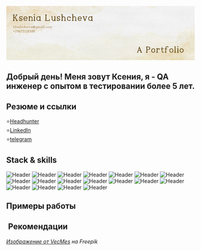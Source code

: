 ![Header](https://github.com/klushcheva/klushcheva/blob/main/assets/10.jpg)
## Добрый день! Меня зовут Ксения, я - QA инженер с опытом в тестировании более 5 лет.

## Резюме и ссылки
:star:[Headhunter](https://spb.hh.ru/applicant/resumes/view?resume=85dc3b18ff05743f000039ed1f336a74524f4f) \
:star:[LinkedIn](https://www.linkedin.com/in/ksenia-luscheva/) \
:star:[telegram](http://t.me/supostatka)

## Stack & skills
![Header](https://img.shields.io/badge/Jira-090909?style=for-the-badge&logo=jira&logoColor=136be1)
![Header](https://img.shields.io/badge/Confluence-090909?style=for-the-badge&logo=confluence&logoColor=136be1)
![Header](https://img.shields.io/badge/Figma-090909?style=for-the-badge&logo=figma&logoColor=7d5fa6)
![Header](https://img.shields.io/badge/TestRail-090909?style=for-the-badge&logo=&logoColor=71b556)
![Header](https://img.shields.io/badge/Postman-090909?style=for-the-badge&logo=postman&logoColor=f76935)
![Header](https://img.shields.io/badge/Swagger-090909?style=for-the-badge&logo=swagger&logoColor=7ede2b)
![Header](https://img.shields.io/badge/Github-090909?style=for-the-badge&logo=github&logoColor=8cc4d7)
![Header](https://img.shields.io/badge/Bitbucket-090909?style=for-the-badge&logo=bitbucket&logoColor=0052CC)
![Header](https://img.shields.io/badge/MySQL-090909?style=for-the-badge&logo=mysql&logoColor=00618a)
![Header](https://img.shields.io/badge/Datagrip-090909?style=for-the-badge&logo=datagrip&logoColor=f7f7f7)
![Header](https://img.shields.io/badge/Jenkins-090909?style=for-the-badge&logo=jenkins&logoColor=f7f7f7)
![Header](https://img.shields.io/badge/TeamCity-090909?style=for-the-badge&logo=teamcity&logoColor=f7f7f7)
![Header](https://img.shields.io/badge/AndroidStudio-090909?style=for-the-badge&logo=androidstudio&logoColor=3ad07d)
![Header](https://img.shields.io/badge/XCode-090909?style=for-the-badge&logo=xcode&logoColor=147EFB)
![Header](https://img.shields.io/badge/Fiddler-090909?style=for-the-badge&logo=fiddler&logoColor=8cc4d7)
![Header](https://img.shields.io/badge/CharlesProxy-090909?style=for-the-badge&logo=charlesproxy&logoColor=8cc4d7)
![Header](https://img.shields.io/badge/Grafana-090909?style=for-the-badge&logo=grafana&logoColor=F46800)
![Header](https://img.shields.io/badge/Kibana-090909?style=for-the-badge&logo=kibana&logoColor=005571)


## Примеры работы



##  Рекомендации


###### <a href="https://ru.freepik.com/free-vector/_15206849.htm#query=old%20paper&position=0&from_view=search&track=sph">Изображение от VecMes</a> на Freepik